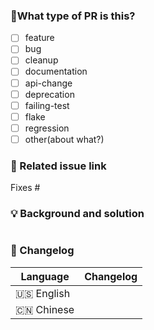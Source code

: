 <!--
Thanks for sending a pull request!
If this is your first time, please read our contributor guidelines: https://github.com/tyvekzhang/fastapi-sqlmodel-starter/blob/main/.github/CONTRIBUTING.md
Before submitting your pull request, please make sure the checklist below is confirmed.
Your pull requests will be merged after one of the collaborators approve.
-->

### 🤔What type of PR is this?
- [ ] feature
- [ ] bug
- [ ] cleanup
- [ ] documentation
- [ ] api-change
- [ ] deprecation
- [ ] failing-test
- [ ] flake
- [ ] regression
- [ ] other(about what?)

### 🔗 Related issue link
Fixes #

### 💡 Background and solution
```release-note

```

### 📝 Changelog

<!--
Describe changes from the user side, and list all potential break changes or other risks.
--->

| Language   | Changelog |
| ---------- | --------- |
| 🇺🇸 English |           |
| 🇨🇳 Chinese |           |